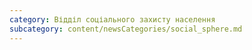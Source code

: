 ```yaml
---
category: Відділ соціального захисту населення
subcategory: content/newsCategories/social_sphere.md
---
```


